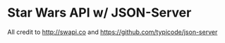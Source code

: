 # Star Wars API w/ JSON-Server
All credit to http://swapi.co and https://github.com/typicode/json-server
